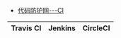 * [代码防护网---CI](https://www.bilibili.com/read/cv4147684)

Travis CI|Jenkins|CircleCI|
---|---|---|



